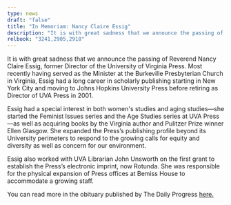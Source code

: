 ```yaml
---
type: news
draft: "false"
title: "In Memoriam: Nancy Claire Essig"
description: "It is with great sadness that we announce the passing of Reverend Nancy Claire Essig, former Director of the University of Virginia Press. Most recently"
relbook: "3241,2905,2918"
---
```

It is with great sadness that we announce the passing of Reverend Nancy Claire Essig, former Director of the University of Virginia Press. Most recently having served as the Minister at the Burkeville Presbyterian Church in Virginia, Essig had a long career in scholarly publishing starting in New York City and moving to Johns Hopkins University Press before retiring as Director of UVA Press in 2001.

Essig had a special interest in both women's studies and aging studies—she started the Feminist Issues series and the Age Studies series at UVA Press—as well as acquiring books by the Virginia author and Pulitzer Prize winner Ellen Glasgow. She expanded the Press’s publishing profile beyond its University perimeters to respond to the growing calls for equity and diversity as well as concern for our environment.

Essig also worked with UVA Librarian John Unsworth on the first grant to establish the Press’s electronic imprint, now Rotunda. She was responsible for the physical expansion of Press offices at Bemiss House to accommodate a growing staff.

You can read more in the obituary published by The Daily Progress [here.](https://www.legacy.com/us/obituaries/dailyprogress/name/nancy-essig-obituary?pid=197018547)